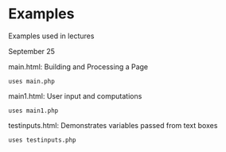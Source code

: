 Examples
========

Examples used in lectures

September 25

main.html: Building and Processing a Page

    uses main.php
    
main1.html: User input and computations

    uses main1.php
    
testinputs.html: Demonstrates variables passed from text boxes

    uses testinputs.php
    
